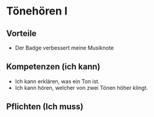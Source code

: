 # Tönehören I

## Vorteile

- Der Badge verbessert meine Musiknote

## Kompetenzen (ich kann)

- Ich kann erklären, was ein Ton ist.
- Ich kann hören, welcher von zwei Tönen höher klingt.

## Pflichten (Ich muss)